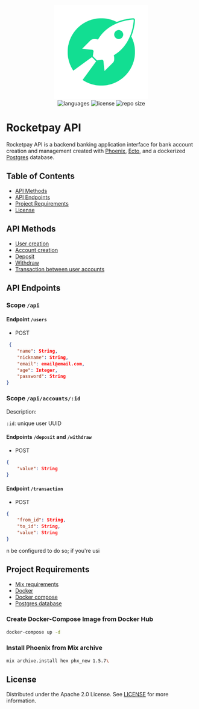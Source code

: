 <p align="center">
    <img src=".github/rocketpay.png" width="250px" />
    <br/>
    <img src="https://img.shields.io/github/languages/count/vcwild/rocketpay-api?color=%2300DE96&style=flat-square" alt="languages" />
    <img src="https://img.shields.io/github/license/vcwild/rocketpay-api?color=%2300DE96&style=flat-square" alt="license" />
    <img src="https://img.shields.io/github/repo-size/vcwild/rocketpay-api?color=%2300DE96&style=flat-square" alt="repo size" />
</p>

# Rocketpay API

Rocketpay API is a backend banking application interface for bank account creation and management created with [Phoenix](https://hexdocs.pm/phoenix/Mix.Tasks.Phx.New.html), [Ecto](https://hexdocs.pm/ecto/), and a dockerized [Postgres](https://www.postgresql.org/) database.

## Table of Contents

- [API Methods](#API-Methods)
- [API Endpoints](#API-Endpoints)
- [Project Requirements](#Project-Requirements)
- [License](#License)

## API Methods

- [User creation](#creation)
- [Account creation](#creation)
- [Deposit](#deposit)
- [Withdraw](#deposit)
- [Transaction between user accounts](#transaction)

## API Endpoints

### Scope `/api`

#### Endpoint `/users` <a name="creation" />

- POST

```json
 {
    "name": String,
    "nickname": String,
    "email": email@email.com,
    "age": Integer,
    "password": String
}
```

### Scope `/api/accounts/:id`

Description:

`:id`: unique user UUID

#### Endpoints `/deposit` and `/withdraw` <a name="deposit" />

- POST

```json
{
    "value": String
}
```

#### Endpoint `/transaction` <a name="transaction" />

- POST

```json
{
    "from_id": String,
    "to_id": String,
    "value": String
}
```

n be configured to do so; if you're usi
## Project Requirements

- [Mix requirements](./mix.exs)
- [Docker](https://www.docker.com/)
- [Docker compose](https://docs.docker.com/compose/)
- [Postgres database](https://hub.docker.com/_/postgres)

### Create Docker-Compose Image from Docker Hub

```sh
docker-compose up -d
```

### Install Phoenix from Mix archive

```sh
mix archive.install hex phx_new 1.5.7\
```

## License
Distributed under the Apache 2.0 License. See [LICENSE](/LICENSE) for more information.
